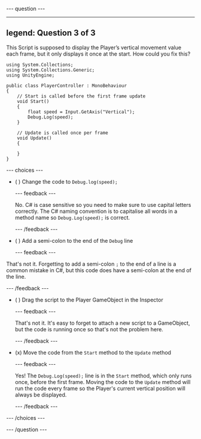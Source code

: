 
--- question ---

---
legend: Question 3 of 3
---

This Script is supposed to display the Player’s vertical movement value each frame, but it only displays it once at the start. How could you fix this?

```
using System.Collections;
using System.Collections.Generic;
using UnityEngine;

public class PlayerController : MonoBehaviour
{
    // Start is called before the first frame update
    void Start()
    {
        float speed = Input.GetAxis("Vertical");
        Debug.Log(speed);
    }

    // Update is called once per frame
    void Update()
    {

    }
}
```

--- choices ---

- ( ) Change the code to `Debug.log(speed);`

  --- feedback ---

  No. C# is case sensitive so you need to make sure to use capital letters correctly. The C# naming convention is to capitalise all words in a method name so `Debug.Log(speed);` is correct.  

  --- /feedback ---

- ( ) Add a semi-colon to the end of the `Debug` line


  --- feedback ---
  
That's not it. Forgetting to add a semi-colon `;` to the end of a line is a common mistake in C#, but this code does have a semi-colon at the end of the line. 

  --- /feedback ---

- ( ) Drag the script to the Player GameObject in the Inspector

  --- feedback ---

  That's not it. It's easy to forget to attach a new script to a GameObject, but the code is running once so that's not the problem here. 

  --- /feedback ---

- (x) Move the code from the `Start` method to the `Update` method

  --- feedback ---

  Yes! The `Debug.Log(speed);` line is in the `Start` method, which only runs once, before the first frame. Moving the code to the `Update` method will run the code every frame so the Player's current vertical position will always be displayed.

  --- /feedback ---

--- /choices ---

--- /question ---
